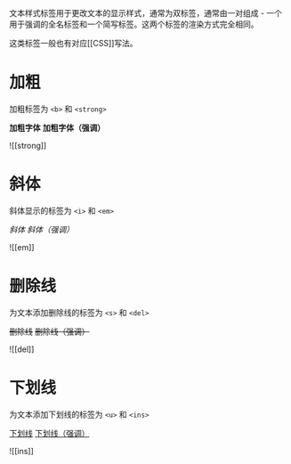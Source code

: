 文本样式标签用于更改文本的显示样式，通常为双标签，通常由一对组成 - 一个用于强调的全名标签和一个简写标签。这两个标签的渲染方式完全相同。

这类标签一般也有对应[[CSS]]写法。

# 加粗

加粗标签为 `<b>` 和 `<strong>`

<b>加粗字体</b>
<strong>加粗字体（强调）</strong>

![[strong]]

# 斜体

斜体显示的标签为 `<i>` 和 `<em>`

<i>斜体</i>
<em>斜体（强调）</em>

![[em]]

# 删除线

为文本添加删除线的标签为 `<s>` 和 `<del>`

<s>删除线</s>
<del>删除线（强调）</del>

![[del]]

# 下划线

为文本添加下划线的标签为 `<u>` 和 `<ins>`

<u>下划线</u>
<ins>下划线（强调）</ins>

![[ins]]
